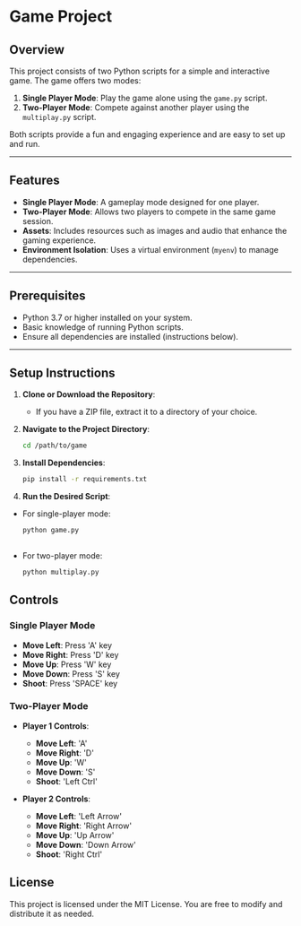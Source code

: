 # Game Project

## Overview
This project consists of two Python scripts for a simple and interactive game. The game offers two modes:

1. **Single Player Mode**: Play the game alone using the `game.py` script.
2. **Two-Player Mode**: Compete against another player using the `multiplay.py` script.

Both scripts provide a fun and engaging experience and are easy to set up and run.

---

## Features

- **Single Player Mode**: A gameplay mode designed for one player.
- **Two-Player Mode**: Allows two players to compete in the same game session.
- **Assets**: Includes resources such as images and audio that enhance the gaming experience.
- **Environment Isolation**: Uses a virtual environment (`myenv`) to manage dependencies.

---

## Prerequisites

- Python 3.7 or higher installed on your system.
- Basic knowledge of running Python scripts.
- Ensure all dependencies are installed (instructions below).

---

## Setup Instructions

1. **Clone or Download the Repository**:
   - If you have a ZIP file, extract it to a directory of your choice.

2. **Navigate to the Project Directory**:
   ```bash
   cd /path/to/game

3. **Install Dependencies**:
   ```bash
   pip install -r requirements.txt

4. **Run the Desired Script**:

  - For single-player mode:
    ```bash
    python game.py
  
  - For two-player mode:
    ```bash
    python multiplay.py

## Controls

### Single Player Mode
- **Move Left**: Press 'A' key
- **Move Right**: Press 'D' key
- **Move Up**: Press 'W' key
- **Move Down**: Press 'S' key
- **Shoot**: Press 'SPACE' key

### Two-Player Mode
- **Player 1 Controls**:
  - **Move Left**: 'A'
  - **Move Right**: 'D'
  - **Move Up**: 'W'
  - **Move Down**: 'S'
  - **Shoot**: 'Left Ctrl'

- **Player 2 Controls**:
  - **Move Left**: 'Left Arrow'
  - **Move Right**: 'Right Arrow'
  - **Move Up**: 'Up Arrow'
  - **Move Down**: 'Down Arrow'
  - **Shoot**: 'Right Ctrl'


## License
This project is licensed under the MIT License. You are free to modify and distribute it as needed.

